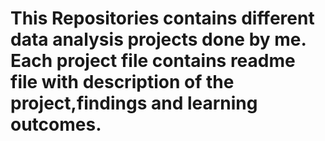 # This Repositories contains different data analysis projects done by me. Each project file contains readme file with description of the project,findings and learning outcomes.
